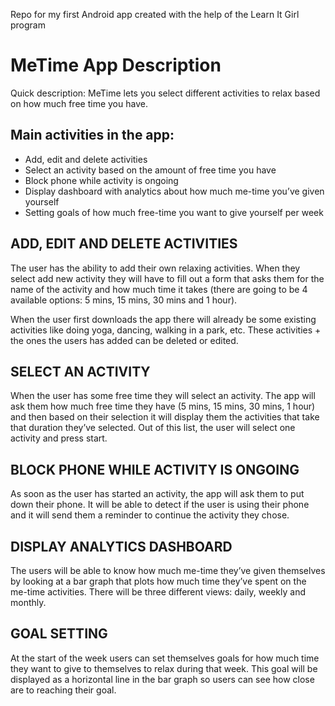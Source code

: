 Repo for my first Android app created with the help of the Learn It Girl program

# MeTime App Description

Quick description: MeTime lets you select different activities to relax based on  how much free time you have. 

## Main activities in the app:
* Add, edit and delete activities
* Select an activity based on the amount of free time you have
* Block phone while activity is ongoing
* Display dashboard with analytics about how much me-time you’ve given yourself
* Setting goals of how much free-time you want to give yourself per week

## ADD, EDIT AND DELETE ACTIVITIES
The user has the ability to add their own relaxing activities. When they select add new activity they will have to fill out a form that asks them for the name of the activity and how much time it takes (there are going to be 4 available options: 5 mins, 15 mins, 30 mins and 1 hour). 

When the user first downloads the app there will already be some existing activities like doing yoga, dancing, walking in a park, etc. These activities + the ones the users has added can be deleted or edited. 

## SELECT AN ACTIVITY
When the user has some free time they will select an activity. The app will ask them how much free time they have (5 mins, 15 mins, 30 mins, 1 hour) and then based on their selection it will display them the activities that take that duration they’ve selected. Out of this list, the user will select one activity and press start. 

## BLOCK PHONE WHILE ACTIVITY IS ONGOING 
As soon as the user has started an activity, the app will ask them to put down their phone. It will be able to detect if the user is using their phone and it will send them a reminder to continue the activity they chose. 

## DISPLAY ANALYTICS DASHBOARD
The users will be able to know how much me-time they’ve given themselves by looking at  a bar graph that plots how much time they’ve spent on the me-time activities. There will be three different views: daily, weekly and monthly. 

## GOAL SETTING
At the start of the week users can set themselves goals for how much time they want to give to themselves to relax during that week. This goal will be displayed as a horizontal line in the bar graph so users can see how close are to reaching their goal. 
